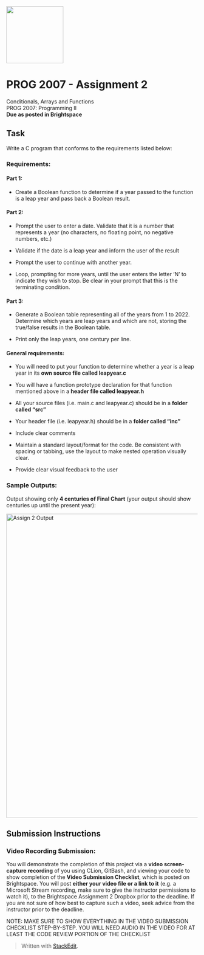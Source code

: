 <img width="150px" src="https://www.nscc.ca/img/aboutnscc/visual-identity-guidelines/artwork/nscc-jpeg.jpg" >

# PROG 2007 - Assignment 2
Conditionals, Arrays and Functions  
PROG 2007: Programming II  
**Due as posted in Brightspace**

## Task
Write a C program that conforms to the requirements listed below:

### Requirements:

#### Part 1:
- Create a Boolean function to determine if a year passed to the function is a leap year and pass back a Boolean result.

#### Part 2:
- Prompt the user to enter a date. Validate that it is a number that represents a year (no characters, no floating point, no negative numbers, etc.)

- Validate if the date is a leap year and inform the user of the result

- Prompt the user to continue with another year.

- Loop, prompting for more years, until the user enters the letter ‘N’ to indicate they wish to stop. Be clear in your prompt that this is the terminating condition.

#### Part 3:
- Generate a Boolean table representing all of the years from 1 to 2022. Determine which years are leap years and which are not, storing the true/false results in the Boolean table.

- Print only the leap years, one century per line.

#### General requirements:
- You will need to put your function to determine whether a year is a leap year in its **own source file called leapyear.c**

- You will have a function prototype declaration for that function mentioned above in a **header file called leapyear.h**

- All your source files (i.e. main.c and leapyear.c) should be in a **folder called “src”**

- Your header file (i.e. leapyear.h) should be in a **folder called “inc”**

- Include clear comments

- Maintain a standard layout/format for the code. Be consistent with spacing or tabbing, use the layout to make nested operation visually clear.

- Provide clear visual feedback to the user

### Sample Outputs:
Output showing only **4 centuries of Final Chart** (your output should show centuries up until the present year):

  <img width="800px" src="https://prog2007.netlify.app/assign2-output.png" alt="Assign 2 Output">


## Submission Instructions
### Video Recording Submission:

You will demonstrate the completion of this project via a **video screen-capture recording** of you using CLion, GitBash, and viewing your code to show completion of the **Video Submission Checklist**, which is posted on Brightspace. You will post **either your video file or a link to it** (e.g. a Microsoft Stream recording, make sure to give the instructor permissions to watch it), to the Brightspace Assignment 2 Dropbox prior to the deadline. If you are not sure of how best to capture such a video, seek advice from the instructor prior to the deadline.

NOTE: MAKE SURE TO SHOW EVERYTHING IN THE VIDEO SUBMISSION CHECKLIST STEP-BY-STEP. YOU WILL NEED AUDIO IN THE VIDEO FOR AT LEAST THE CODE REVIEW PORTION OF THE CHECKLIST

> Written with [StackEdit](https://stackedit.io/).